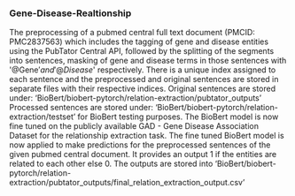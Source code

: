 ### Gene-Disease-Realtionship
The preprocessing of a pubmed central full text document (PMCID: PMC2837563)
which includes the tagging of gene and disease entities using the PubTator Central API, followed by the splitting of the segments into sentences, masking of gene and disease terms in those sentences with '@Gene$' and '@Disease$' respectively. 
There is a unique index assigned to each sentence and the preprocessed and original sentences are stored in separate files with their respective indices. 
Original sentences are stored under: ‘BioBert/biobert-pytorch/relation-extraction/pubtator_outputs’
Processed sentences are stored under: ‘BioBert/biobert-pytorch/relation-extraction/testset’ for BioBert testing purposes.
The BioBert model is now fine tuned on the publicly available GAD - Gene Disease Association Dataset for the relationship extraction task. 
The fine tuned BioBert model is now applied to make predictions for the preprocessed sentences of the given pubmed central document. It provides an output 1 if the entities are related to each other else 0. 
The outputs are stored into ‘BioBert/biobert-pytorch/relation-extraction/pubtator_outputs/final_relation_extraction_output.csv’
